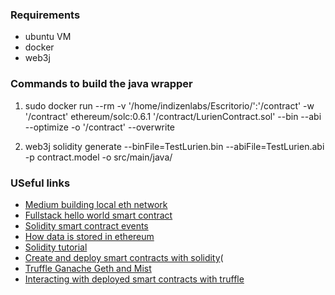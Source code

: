 

### Requirements 
- ubuntu VM
- docker
- web3j 

### Commands to build the java wrapper

1. 
     sudo docker run --rm -v '/home/indizenlabs/Escritorio/':'/contract' -w '/contract' ethereum/solc:0.6.1 '/contract/LurienContract.sol' --bin --abi --optimize -o '/contract' --overwrite

2.      
     web3j solidity generate --binFile=TestLurien.bin --abiFile=TestLurien.abi -p contract.model -o src/main/java/

### USeful links

- [Medium building local eth network](https://medium.com/@javahippie/building-a-local-ethereum-network-with-docker-and-geth-5b9326b85f37)
- [Fullstack hello world smart contract](https://techbrij.com/hello-world-smart-contract-solidity-ethereum-dapp-part-1)
- [Solidity smart contract events](https://ethereum.stackexchange.com/questions/47398/smart-contract-events)
- [How data is stored in ethereum](https://hackernoon.com/getting-deep-into-ethereum-how-data-is-stored-in-ethereum-e3f669d96033)
- [Solidity tutorial](https://www.youtube.com/watch?v=ipwxYa-F1uY)
- [Create and deploy smart contracts with solidity](https://www.baeldung.com/smart-contracts-ethereum-solidity)(
- [Truffle Ganache Geth and Mist](https://hackernoon.com/ethereum-development-walkthrough-part-2-truffle-ganache-geth-and-mist-8d6320e12269)
- [Interacting with deployed smart contracts with truffle](https://medium.com/@blockchain101/interacting-with-deployed-ethereum-contracts-in-truffle-39d7c7040455)